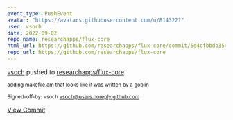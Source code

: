 ```yaml
---
event_type: PushEvent
avatar: "https://avatars.githubusercontent.com/u/814322?"
user: vsoch
date: 2022-09-02
repo_name: researchapps/flux-core
html_url: https://github.com/researchapps/flux-core/commit/5e4cfbbdb354e9e139307864d2fa9e0cf6cd9ced
repo_url: https://github.com/researchapps/flux-core
---
```


<a href='https://github.com/vsoch' target='_blank'>vsoch</a> pushed to <a href='https://github.com/researchapps/flux-core' target='_blank'>researchapps/flux-core</a>

<small>adding makefile.am that looks like it was written by a goblin

Signed-off-by: vsoch <vsoch@users.noreply.github.com></small>

<a href='https://github.com/researchapps/flux-core/commit/5e4cfbbdb354e9e139307864d2fa9e0cf6cd9ced' target='_blank'>View Commit</a>